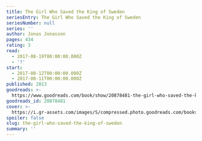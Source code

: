 ```yaml
---
title: The Girl Who Saved the King of Sweden
seriesEntry: The Girl Who Saved the King of Sweden
seriesNumber: null
series: ''
author: Jonas Jonasson
pages: 434
rating: 3
read:
  - 2017-08-19T00:00:00.000Z
  - '?'
start:
  - 2017-08-12T00:00:00.000Z
  - 2017-08-11T00:00:00.000Z
published: 2013
goodreads: >-
  https://www.goodreads.com/book/show/20878481-the-girl-who-saved-the-king-of-sweden
goodreads_id: 20878481
cover: >-
  https://i.gr-assets.com/images/S/compressed.photo.goodreads.com/books/1392944893l/20878481._SX315_.jpg
spoiler: false
slug: the-girl-who-saved-the-king-of-sweden
summary: ''
---
```


